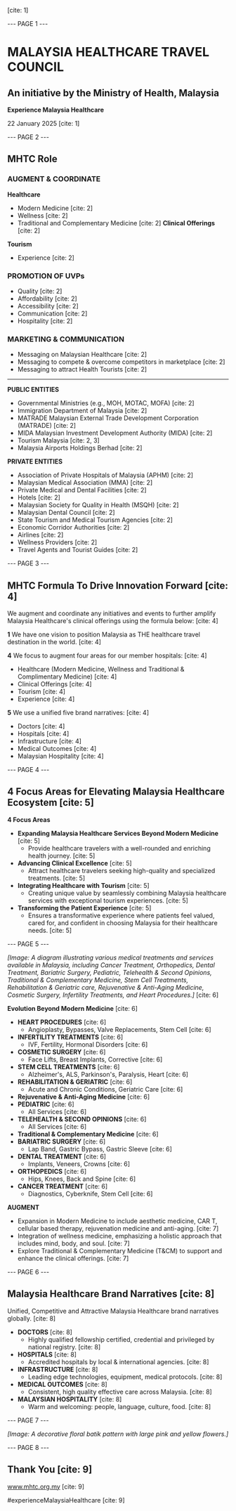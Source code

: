 [cite: 1]

--- PAGE 1 ---

# MALAYSIA HEALTHCARE TRAVEL COUNCIL
## An initiative by the Ministry of Health, Malaysia

**Experience Malaysia Healthcare**

22 January 2025 [cite: 1]

--- PAGE 2 ---

## MHTC Role

### AUGMENT & COORDINATE

**Healthcare**
* Modern Medicine [cite: 2]
* Wellness [cite: 2]
* Traditional and Complementary Medicine [cite: 2]
**Clinical Offerings** [cite: 2]

**Tourism**
* Experience [cite: 2]

### PROMOTION OF UVPs
* Quality [cite: 2]
* Affordability [cite: 2]
* Accessibility [cite: 2]
* Communication [cite: 2]
* Hospitality [cite: 2]

### MARKETING & COMMUNICATION
* Messaging on Malaysian Healthcare [cite: 2]
* Messaging to compete & overcome competitors in marketplace [cite: 2]
* Messaging to attract Health Tourists [cite: 2]

---

**PUBLIC ENTITIES**
* Governmental Ministries (e.g., MOH, MOTAC, MOFA) [cite: 2]
* Immigration Department of Malaysia [cite: 2]
* MATRADE Malaysian External Trade Development Corporation (MATRADE) [cite: 2]
* MIDA Malaysian Investment Development Authority (MIDA) [cite: 2]
* Tourism Malaysia [cite: 2, 3]
* Malaysia Airports Holdings Berhad [cite: 2]

**PRIVATE ENTITIES**
* Association of Private Hospitals of Malaysia (APHM) [cite: 2]
* Malaysian Medical Association (MMA) [cite: 2]
* Private Medical and Dental Facilities [cite: 2]
* Hotels [cite: 2]
* Malaysian Society for Quality in Health (MSQH) [cite: 2]
* Malaysian Dental Council [cite: 2]
* State Tourism and Medical Tourism Agencies [cite: 2]
* Economic Corridor Authorities [cite: 2]
* Airlines [cite: 2]
* Wellness Providers [cite: 2]
* Travel Agents and Tourist Guides [cite: 2]

--- PAGE 3 ---

## MHTC Formula To Drive Innovation Forward [cite: 4]

We augment and coordinate any initiatives and events to further amplify Malaysia Healthcare's clinical offerings using the formula below: [cite: 4]

**1**
We have one vision to position Malaysia as THE healthcare travel destination in the world. [cite: 4]

**4**
We focus to augment four areas for our member hospitals: [cite: 4]
* Healthcare (Modern Medicine, Wellness and Traditional & Complimentary Medicine) [cite: 4]
* Clinical Offerings [cite: 4]
* Tourism [cite: 4]
* Experience [cite: 4]

**5**
We use a unified five brand narratives: [cite: 4]
* Doctors [cite: 4]
* Hospitals [cite: 4]
* Infrastructure [cite: 4]
* Medical Outcomes [cite: 4]
* Malaysian Hospitality [cite: 4]

--- PAGE 4 ---

## 4 Focus Areas for Elevating Malaysia Healthcare Ecosystem [cite: 5]

**4 Focus Areas**

* **Expanding Malaysia Healthcare Services Beyond Modern Medicine** [cite: 5]
    * Provide healthcare travelers with a well-rounded and enriching health journey. [cite: 5]
* **Advancing Clinical Excellence** [cite: 5]
    * Attract healthcare travelers seeking high-quality and specialized treatments. [cite: 5]
* **Integrating Healthcare with Tourism** [cite: 5]
    * Creating unique value by seamlessly combining Malaysia healthcare services with exceptional tourism experiences. [cite: 5]
* **Transforming the Patient Experience** [cite: 5]
    * Ensures a transformative experience where patients feel valued, cared for, and confident in choosing Malaysia for their healthcare needs. [cite: 5]

--- PAGE 5 ---

*[Image: A diagram illustrating various medical treatments and services available in Malaysia, including Cancer Treatment, Orthopedics, Dental Treatment, Bariatric Surgery, Pediatric, Telehealth & Second Opinions, Traditional & Complementary Medicine, Stem Cell Treatments, Rehabilitation & Geriatric care, Rejuvenative & Anti-Aging Medicine, Cosmetic Surgery, Infertility Treatments, and Heart Procedures.]* [cite: 6]

**Evolution Beyond Modern Medicine** [cite: 6]

* **HEART PROCEDURES** [cite: 6]
    * Angioplasty, Bypasses, Valve Replacements, Stem Cell [cite: 6]
* **INFERTILITY TREATMENTS** [cite: 6]
    * IVF, Fertility, Hormonal Disorders [cite: 6]
* **COSMETIC SURGERY** [cite: 6]
    * Face Lifts, Breast Implants, Corrective [cite: 6]
* **STEM CELL TREATMENTS** [cite: 6]
    * Alzheimer's, ALS, Parkinson's, Paralysis, Heart [cite: 6]
* **REHABILITATION & GERIATRIC** [cite: 6]
    * Acute and Chronic Conditions, Geriatric Care [cite: 6]
* **Rejuvenative & Anti-Aging Medicine** [cite: 6]
* **PEDIATRIC** [cite: 6]
    * All Services [cite: 6]
* **TELEHEALTH & SECOND OPINIONS** [cite: 6]
    * All Services [cite: 6]
* **Traditional & Complementary Medicine** [cite: 6]
* **BARIATRIC SURGERY** [cite: 6]
    * Lap Band, Gastric Bypass, Gastric Sleeve [cite: 6]
* **DENTAL TREATMENT** [cite: 6]
    * Implants, Veneers, Crowns [cite: 6]
* **ORTHOPEDICS** [cite: 6]
    * Hips, Knees, Back and Spine [cite: 6]
* **CANCER TREATMENT** [cite: 6]
    * Diagnostics, Cyberknife, Stem Cell [cite: 6]

**AUGMENT**
* Expansion in Modern Medicine to include aesthetic medicine, CAR T, cellular based therapy, rejuvenation medicine and anti-aging. [cite: 7]
* Integration of wellness medicine, emphasizing a holistic approach that includes mind, body, and soul. [cite: 7]
* Explore Traditional & Complementary Medicine (T&CM) to support and enhance the clinical offerings. [cite: 7]

--- PAGE 6 ---

## Malaysia Healthcare Brand Narratives [cite: 8]

Unified, Competitive and Attractive Malaysia Healthcare brand narratives globally. [cite: 8]

* **DOCTORS** [cite: 8]
    * Highly qualified fellowship certified, credential and privileged by national registry. [cite: 8]
* **HOSPITALS** [cite: 8]
    * Accredited hospitals by local & international agencies. [cite: 8]
* **INFRASTRUCTURE** [cite: 8]
    * Leading edge technologies, equipment, medical protocols. [cite: 8]
* **MEDICAL OUTCOMES** [cite: 8]
    * Consistent, high quality effective care across Malaysia. [cite: 8]
* **MALAYSIAN HOSPITALITY** [cite: 8]
    * Warm and welcoming: people, language, culture, food. [cite: 8]

--- PAGE 7 ---

*[Image: A decorative floral batik pattern with large pink and yellow flowers.]*

--- PAGE 8 ---

## Thank You [cite: 9]

www.mhtc.org.my [cite: 9]

#experienceMalaysiaHealthcare [cite: 9]